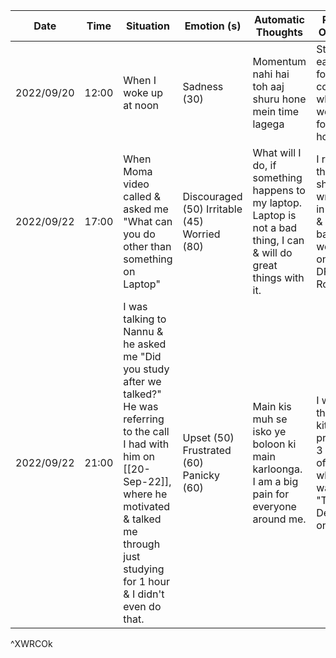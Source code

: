 | Date       | Time  | Situation                                                                                                                                                                                                                    | Emotion (s)                                  | Automatic Thoughts                                                                                                  | Result / Outcome                                                                          |
| ---------- | ----- | ---------------------------------------------------------------------------------------------------------------------------------------------------------------------------------------------------------------------------- | -------------------------------------------- | ------------------------------------------------------------------------------------------------------------------- | ----------------------------------------------------------------------------------------- |
| 2022/09/20 | 12:00 | When I woke up at noon                                                                                                                                                                                                       | Sadness (30)                                 | Momentum nahi hai toh aaj shuru hone mein time lagega                                                               | Started eating food & coding which went on for 3 hours                                    |
| 2022/09/22 | 17:00 | When Moma video called & asked me "What can you do other than something on Laptop"                                                                                                                                           | Discouraged (50) Irritable (45) Worried (80) | What will I do, if something happens to my laptop. Laptop is not a bad thing, I can & will do great things with it. | I realized that I should write this in my DFR & went back on working on the DFR & Routine |
| 2022/09/22 | 21:00 | I was talking to Nannu & he asked me "Did you study after we talked?" He was referring to the call I had with him on [[20-Sep-22]], where he motivated & talked me through just studying for 1 hour & I didn't even do that. | Upset (50) Frustrated (60) Panicky (60)      | Main kis muh se isko ye boloon ki main karloonga. I am a big pain for everyone around me.                           | I went to the kitchen & prepared 3 packs of maggi while watching "True Detective" on HBO  |
^XWRCOk
